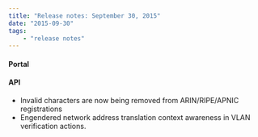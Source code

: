 ```yaml
---
title: "Release notes: September 30, 2015"
date: "2015-09-30"
tags:
    - "release notes"
---
```


#### Portal


#### API
+ Invalid characters are now being removed from ARIN/RIPE/APNIC registrations
+ Engendered network address translation context awareness in VLAN verification actions.
